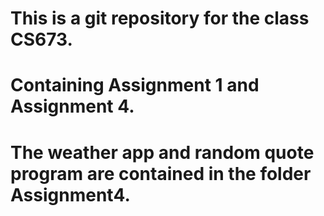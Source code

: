 # This is a git repository for the class CS673.
# Containing Assignment 1 and Assignment 4.
# The weather app and random quote program are contained in the folder Assignment4. 
